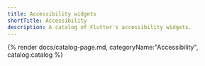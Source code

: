```yaml
---
title: Accessibility widgets
shortTitle: Accessibility
description: A catalog of Flutter's accessibility widgets.
---
```


{% render docs/catalog-page.md, categoryName:"Accessibility", catalog:catalog %}
